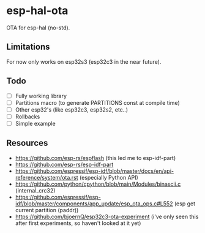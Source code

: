 # esp-hal-ota
OTA for esp-hal (no-std).

## Limitations
For now only works on esp32s3 (esp32c3 in the near future).

## Todo
- [ ] Fully working library
- [ ] Partitions macro (to generate PARTITIONS const at compile time)
- [ ] Other esp32's (like esp32c3, esp32s2, etc..)
- [ ] Rollbacks
- [ ] Simple example

## Resources
- https://github.com/esp-rs/espflash (this led me to esp-idf-part)
- https://github.com/esp-rs/esp-idf-part
- https://github.com/espressif/esp-idf/blob/master/docs/en/api-reference/system/ota.rst (especially Python API)
- https://github.com/python/cpython/blob/main/Modules/binascii.c (internal_crc32)
- https://github.com/espressif/esp-idf/blob/master/components/app_update/esp_ota_ops.c#L552 (esp get current partition (paddr))
- https://github.com/bjoernQ/esp32c3-ota-experiment (i've only seen this after first experiments, so haven't looked at it yet)
